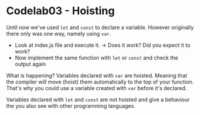 # Codelab03 - Hoisting

Until now we've used `let` and `const` to declare a variable.
However originally there only was one way, namely using `var`.

- Look at index.js file and execute it.
    -> Does it work? Did you expect it to work?
- Now implement the same function with `let` or `const` and check the output again

What is happening?
Variables declared with `var` are hoisted. 
Meaning that the compiler will move (hoist) them automatically to the top of your function.
That's why you could use a variable created with `var` before it's declared.

Variables declared with `let` and `const` are not hoisted and give a behaviour the you also see with other programming languages.
